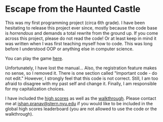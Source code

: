 # Escape from the Haunted Castle
This was my first programming project (circa 6th grade). I have been hesitating to release this project ever since, mostly because the code base is _horrendous_ and demands a total rewrite from the ground up. If you come across this project, please do not read the code! Or at least keep in mind it was written when I was first teaching myself how to code. This was long before I understood OOP or anything else in computer science.

You can play the game [here](https://ishanpranav.github.io/escape/).

Unfortunately, I have lost the manual... Also, the registration feature makes no sense, so I removed it. There is one section called "Important code - do not edit." However, I strongly feel that this code is not correct. Still, I am too afraid to disagree with my past self and change it. Finally, I am responsible for my capitalization choices.

I have included the [high scores](SCORES.DAT) as well as the [walkthrough](WALKTHRU.txt). Please contact me at [ishan.pranav@stern.nyu.edu](mailto:ishan.pranav@stern.nyu.edu) if you would like to be included in the global high scores leaderboard (you are not allowed to use the code or the walkthrough).
